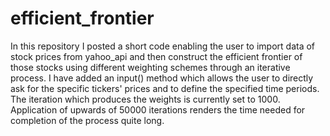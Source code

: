 # efficient_frontier

In this repository I posted a short code enabling the user to import data of stock prices from yahoo_api and then construct the efficient 
  frontier of those stocks using different weighting schemes through an iterative process. I have added an input() method which allows the user 
  to directly ask for the specific tickers' prices and to define the specified time periods. The iteration which produces the weights is currently
  set to 1000. Application of upwards of 50000 iterations renders the time needed for completion of the process quite long. 
